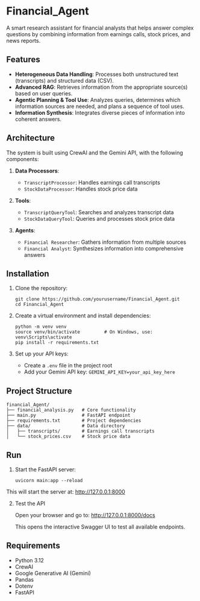 # Financial_Agent

A smart research assistant for financial analysts that helps answer complex questions by combining information from earnings calls, stock prices, and news reports.

## Features

- **Heterogeneous Data Handling**: Processes both unstructured text (transcripts) and structured data (CSV).
- **Advanced RAG**: Retrieves information from the appropriate source(s) based on user queries.
- **Agentic Planning & Tool Use**: Analyzes queries, determines which information sources are needed, and plans a sequence of tool uses.
- **Information Synthesis**: Integrates diverse pieces of information into coherent answers.


## Architecture

The system is built using CrewAI and the Gemini API, with the following components:

1. **Data Processors**:
   - `TranscriptProcessor`: Handles earnings call transcripts
   - `StockDataProcessor`: Handles stock price data

2. **Tools**:
   - `TranscriptQueryTool`: Searches and analyzes transcript data
   - `StockDataQueryTool`: Queries and processes stock price data

3. **Agents**:
   - `Financial Researcher`: Gathers information from multiple sources
   - `Financial Analyst`: Synthesizes information into comprehensive answers

## Installation

1. Clone the repository:
   ```
   git clone https://github.com/yourusername/Financial_Agent.git
   cd Financial_Agent
   ```

2. Create a virtual environment and install dependencies:
   ```
   python -m venv venv
   source venv/bin/activate         # On Windows, use: venv\Scripts\activate
   pip install -r requirements.txt
   ```

3. Set up your API keys:
   - Create a `.env` file in the project root
   - Add your Gemini API key: `GEMINI_API_KEY=your_api_key_here`

## Project Structure
```
financial_Agent/
├── financial_analysis.py   # Core functionality
├── main.py                 # FastAPI endpoint
├── requirements.txt        # Project dependencies
├── data/                   # Data directory
│   ├── transcripts/        # Earnings call transcripts
│   └── stock_prices.csv    # Stock price data

```

## Run 

1. Start the FastAPI server:
   ```
   uvicorn main:app --reload
   ```
This will start the server at: http://127.0.0.1:8000

2. Test the API

    Open your browser and go to: http://127.0.0.1:8000/docs
    
    This opens the interactive Swagger UI to test all available endpoints.

## Requirements

- Python 3.12
- CrewAI
- Google Generative AI (Gemini)
- Pandas
- Dotenv
- FastAPI